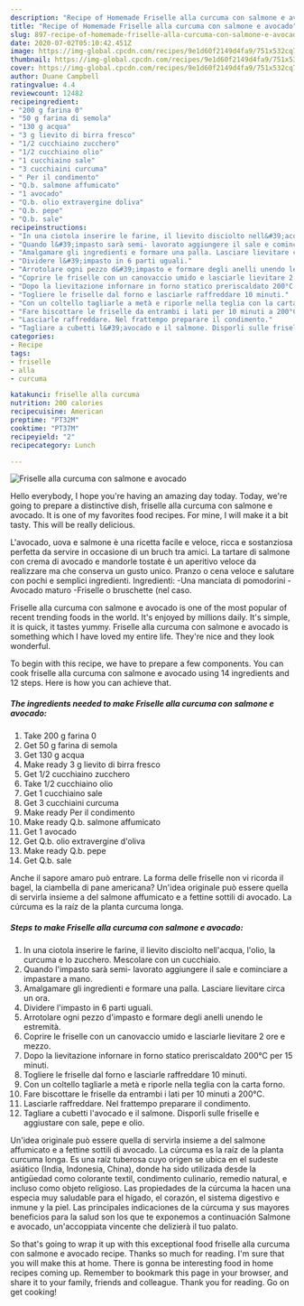 ```yaml
---
description: "Recipe of Homemade Friselle alla curcuma con salmone e avocado"
title: "Recipe of Homemade Friselle alla curcuma con salmone e avocado"
slug: 897-recipe-of-homemade-friselle-alla-curcuma-con-salmone-e-avocado
date: 2020-07-02T05:10:42.451Z
image: https://img-global.cpcdn.com/recipes/9e1d60f2149d4fa9/751x532cq70/friselle-alla-curcuma-con-salmone-e-avocado-recipe-main-photo.jpg
thumbnail: https://img-global.cpcdn.com/recipes/9e1d60f2149d4fa9/751x532cq70/friselle-alla-curcuma-con-salmone-e-avocado-recipe-main-photo.jpg
cover: https://img-global.cpcdn.com/recipes/9e1d60f2149d4fa9/751x532cq70/friselle-alla-curcuma-con-salmone-e-avocado-recipe-main-photo.jpg
author: Duane Campbell
ratingvalue: 4.4
reviewcount: 12482
recipeingredient:
- "200 g farina 0"
- "50 g farina di semola"
- "130 g acqua"
- "3 g lievito di birra fresco"
- "1/2 cucchiaino zucchero"
- "1/2 cucchiaino olio"
- "1 cucchiaino sale"
- "3 cucchiaini curcuma"
- " Per il condimento"
- "Q.b. salmone affumicato"
- "1 avocado"
- "Q.b. olio extravergine doliva"
- "Q.b. pepe"
- "Q.b. sale"
recipeinstructions:
- "In una ciotola inserire le farine, il lievito disciolto nell&#39;acqua, l&#39;olio, la curcuma e lo zucchero. Mescolare con un cucchiaio."
- "Quando l&#39;impasto sarà semi- lavorato aggiungere il sale e cominciare a impastare a mano."
- "Amalgamare gli ingredienti e formare una palla. Lasciare lievitare circa un ora."
- "Dividere l&#39;impasto in 6 parti uguali."
- "Arrotolare ogni pezzo d&#39;impasto e formare degli anelli unendo le estremità."
- "Coprire le friselle con un canovaccio umido e lasciarle lievitare 2 ore e mezzo."
- "Dopo la lievitazione infornare in forno statico preriscaldato 200°C per 15 minuti."
- "Togliere le friselle dal forno e lasciarle raffreddare 10 minuti."
- "Con un coltello tagliarle a metà e riporle nella teglia con la carta forno."
- "Fare biscottare le friselle da entrambi i lati per 10 minuti a 200°C."
- "Lasciarle raffreddare. Nel frattempo preparare il condimento."
- "Tagliare a cubetti l&#39;avocado e il salmone. Disporli sulle friselle e aggiustare con sale, pepe e olio."
categories:
- Recipe
tags:
- friselle
- alla
- curcuma

katakunci: friselle alla curcuma 
nutrition: 200 calories
recipecuisine: American
preptime: "PT32M"
cooktime: "PT37M"
recipeyield: "2"
recipecategory: Lunch

---
```



![Friselle alla curcuma con salmone e avocado](https://img-global.cpcdn.com/recipes/9e1d60f2149d4fa9/751x532cq70/friselle-alla-curcuma-con-salmone-e-avocado-recipe-main-photo.jpg)

Hello everybody, I hope you're having an amazing day today. Today, we're going to prepare a distinctive dish, friselle alla curcuma con salmone e avocado. It is one of my favorites food recipes. For mine, I will make it a bit tasty. This will be really delicious.

L&#39;avocado, uova e salmone è una ricetta facile e veloce, ricca e sostanziosa perfetta da servire in occasione di un bruch tra amici. La tartare di salmone con crema di avocado e mandorle tostate è un aperitivo veloce da realizzare ma che conserva un gusto unico. Pranzo o cena veloce e salutare con pochi e semplici ingredienti. Ingredienti: -Una manciata di pomodorini -Avocado maturo -Friselle o bruschette (nel caso.

Friselle alla curcuma con salmone e avocado is one of the most popular of recent trending foods in the world. It's enjoyed by millions daily. It's simple, it is quick, it tastes yummy. Friselle alla curcuma con salmone e avocado is something which I have loved my entire life. They're nice and they look wonderful.


To begin with this recipe, we have to prepare a few components. You can cook friselle alla curcuma con salmone e avocado using 14 ingredients and 12 steps. Here is how you can achieve that.

<!--inarticleads1-->

##### The ingredients needed to make Friselle alla curcuma con salmone e avocado:

1. Take 200 g farina 0
1. Get 50 g farina di semola
1. Get 130 g acqua
1. Make ready 3 g lievito di birra fresco
1. Get 1/2 cucchiaino zucchero
1. Take 1/2 cucchiaino olio
1. Get 1 cucchiaino sale
1. Get 3 cucchiaini curcuma
1. Make ready  Per il condimento
1. Make ready Q.b. salmone affumicato
1. Get 1 avocado
1. Get Q.b. olio extravergine d&#39;oliva
1. Make ready Q.b. pepe
1. Get Q.b. sale


Anche il sapore amaro può entrare. La forma delle friselle non vi ricorda il bagel, la ciambella di pane americana? Un&#39;idea originale può essere quella di servirla insieme a del salmone affumicato e a fettine sottili di avocado. La cúrcuma es la raíz de la planta curcuma longa. 

<!--inarticleads2-->

##### Steps to make Friselle alla curcuma con salmone e avocado:

1. In una ciotola inserire le farine, il lievito disciolto nell&#39;acqua, l&#39;olio, la curcuma e lo zucchero. Mescolare con un cucchiaio.
1. Quando l&#39;impasto sarà semi- lavorato aggiungere il sale e cominciare a impastare a mano.
1. Amalgamare gli ingredienti e formare una palla. Lasciare lievitare circa un ora.
1. Dividere l&#39;impasto in 6 parti uguali.
1. Arrotolare ogni pezzo d&#39;impasto e formare degli anelli unendo le estremità.
1. Coprire le friselle con un canovaccio umido e lasciarle lievitare 2 ore e mezzo.
1. Dopo la lievitazione infornare in forno statico preriscaldato 200°C per 15 minuti.
1. Togliere le friselle dal forno e lasciarle raffreddare 10 minuti.
1. Con un coltello tagliarle a metà e riporle nella teglia con la carta forno.
1. Fare biscottare le friselle da entrambi i lati per 10 minuti a 200°C.
1. Lasciarle raffreddare. Nel frattempo preparare il condimento.
1. Tagliare a cubetti l&#39;avocado e il salmone. Disporli sulle friselle e aggiustare con sale, pepe e olio.


Un&#39;idea originale può essere quella di servirla insieme a del salmone affumicato e a fettine sottili di avocado. La cúrcuma es la raíz de la planta curcuma longa. Es una raíz tuberosa cuyo origen se ubica en el sudeste asiático (India, Indonesia, China), donde ha sido utilizada desde la antigüedad como colorante textil, condimento culinario, remedio natural, e incluso como objeto religioso. Las propiedades de la cúrcuma la hacen una especia muy saludable para el hígado, el corazón, el sistema digestivo e inmune y la piel. Las principales indicaciones de la cúrcuma y sus mayores beneficios para la salud son los que te exponemos a continuación Salmone e avocado, un&#39;accoppiata vincente che delizierà il tuo palato. 

So that's going to wrap it up with this exceptional food friselle alla curcuma con salmone e avocado recipe. Thanks so much for reading. I'm sure that you will make this at home. There is gonna be interesting food in home recipes coming up. Remember to bookmark this page in your browser, and share it to your family, friends and colleague. Thank you for reading. Go on get cooking!
